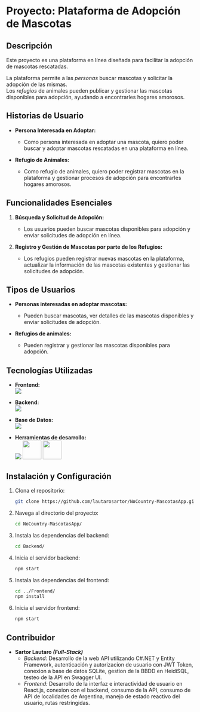 # Proyecto: Plataforma de Adopción de Mascotas

## Descripción
<p>
  Este proyecto es una plataforma en línea diseñada para facilitar la adopción de mascotas rescatadas.
</p>

<p>
  La plataforma permite a las <em>personas</em> buscar mascotas y solicitar la adopción de las mismas.
  </br>
  Los <em>refugios</em> de animales pueden publicar y gestionar las mascotas disponibles para adopción, ayudando a encontrarles hogares amorosos.
</p>

## Historias de Usuario

- **Persona Interesada en Adoptar:**
  - Como persona interesada en adoptar una mascota, quiero poder buscar y adoptar mascotas rescatadas en una plataforma en línea.

- **Refugio de Animales:**
  - Como refugio de animales, quiero poder registrar mascotas en la plataforma y gestionar procesos de adopción para encontrarles hogares amorosos.

## Funcionalidades Esenciales

1. **Búsqueda y Solicitud de Adopción:**
   - Los usuarios pueden buscar mascotas disponibles para adopción y enviar solicitudes de adopción en línea.

2. **Registro y Gestión de Mascotas por parte de los Refugios:**
   - Los refugios pueden registrar nuevas mascotas en la plataforma, actualizar la información de las mascotas existentes y gestionar las solicitudes de adopción.

## Tipos de Usuarios

- **Personas interesadas en adoptar mascotas:**
  - Pueden buscar mascotas, ver detalles de las mascotas disponibles y enviar solicitudes de adopción.

- **Refugios de animales:**
  - Pueden registrar y gestionar las mascotas disponibles para adopción.

## Tecnologías Utilizadas

- **Frontend:** </br>
  <img src="https://skillicons.dev/icons?i=react,bootstrap&perline=5" />

- **Backend:** </br>
  <img src="https://skillicons.dev/icons?i=cs,dotnet&perline=5" />

- **Base de Datos:** </br>
  <img src="https://skillicons.dev/icons?i=sqlite&perline=5" />

- **Herramientas de desarrollo:** </br>
  <img src="https://skillicons.dev/icons?i=git,github&perline=5" />
  <img src="https://upload.wikimedia.org/wikipedia/commons/3/32/HeidiSQL_logo_image.png" width="50" />
  <img src="https://static-00.iconduck.com/assets.00/swagger-icon-512x512-halz44im.png" width="50" />

## Instalación y Configuración

1. Clona el repositorio:
   ```sh
   git clone https://github.com/lautarosartor/NoCountry-MascotasApp.git

2. Navega al directorio del proyecto:
   ```sh
   cd NoCountry-MascotasApp/

3. Instala las dependencias del backend:
   ```sh
   cd Backend/

4. Inicia el servidor backend:
   ```sh
   npm start

5. Instala las dependencias del frontend:
   ```sh
   cd ../Frontend/
   npm install

6. Inicia el servidor frontend:
   ```sh
   npm start

## Contribuidor
* **Sartor Lautaro *(Full-Stack)***
  - *Backend:* Desarrollo de la web API utilizando C#.NET y Entity Framework, autenticación y autorizacion de usuario con JWT Token, conexion a base de datos SQLite, gestion de la BBDD en HeidiSQL, testeo de la API en Swagger UI.
  - *Frontend:* Desarrollo de la interfaz e interactividad de usuario en React.js, conexion con el backend, consumo de la API, consumo de API de localidades de Argentina, manejo de estado reactivo del usuario, rutas restringidas.
